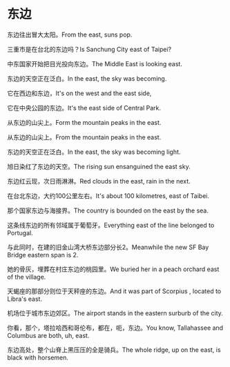 # 东边

<p><span class="chinese">东边往出冒大太阳。</span><span class="english">From the east, suns pop.</span></p>

<p><span class="chinese">三重市是在台北的东边吗？</span><span class="english">Is Sanchung City east of Taipei?</span></p>

<p><span class="chinese">中东国家开始把目光投向东边。</span><span class="english">The Middle East is looking east.</span></p>

<p><span class="chinese">东边的天空正在泛白。</span><span class="english">In the east, the sky was becoming.</span></p>

<p><span class="chinese">它在西边和东边，</span><span class="english">It's on the west and the east side,</span></p>

<p><span class="chinese">它在中央公园的东边。</span><span class="english">It's the east side of Central Park.</span></p>

<p><span class="chinese">从东边的山尖上。</span><span class="english">Form the mountain peaks in the east.</span></p>

<p><span class="chinese">从东边的山尖上。</span><span class="english">From the mountain peaks in the east.</span></p>

<p><span class="chinese">东边的天空正在泛白。</span><span class="english">In the east, the sky was becoming light.</span></p>

<p><span class="chinese">旭日染红了东边的天空。</span><span class="english">The rising sun ensanguined the east sky.</span></p>

<p><span class="chinese">东边红云现，次日雨淋淋。</span><span class="english">Red clouds in the east, rain in the next.</span></p>

<p><span class="chinese">在台北东边，大约100公里左右。</span><span class="english">It's about 100 kilometres, east of Taibei.</span></p>

<p><span class="chinese">那个国家东边与海接界。</span><span class="english">The country is bounded on the east by the sea.</span></p>

<p><span class="chinese">这条线东边的所有邻域属于葡萄牙。</span><span class="english">Everything east of the line belonged to Portugal.</span></p>

<p><span class="chinese">与此同时，在建的旧金山湾大桥东边部分长2。</span><span class="english">Meanwhile the new SF Bay Bridge eastern span is 2.</span></p>

<p><span class="chinese">她的骨灰，埋葬在村庄东边的桃园里。</span><span class="english">We buried her in a peach orchard east of the village.</span></p>

<p><span class="chinese">天蝎座的那部分则位于天秤座的东边。</span><span class="english">And it was part of Scorpius , located to Libra's east.</span></p>

<p><span class="chinese">机场位于城市东边郊区。</span><span class="english">The airport stands in the eastern surburb of the city.</span></p>

<p><span class="chinese">你看，那个，塔拉哈西和哥伦布，都在，呃，东边。</span><span class="english">You know, Tallahassee and Columbus are both, uh, east.</span></p>

<p><span class="chinese">东边高处，整个山脊上黑压压的全是骑兵。</span><span class="english">The whole ridge, up on the east, is black with horsemen.</span></p>

